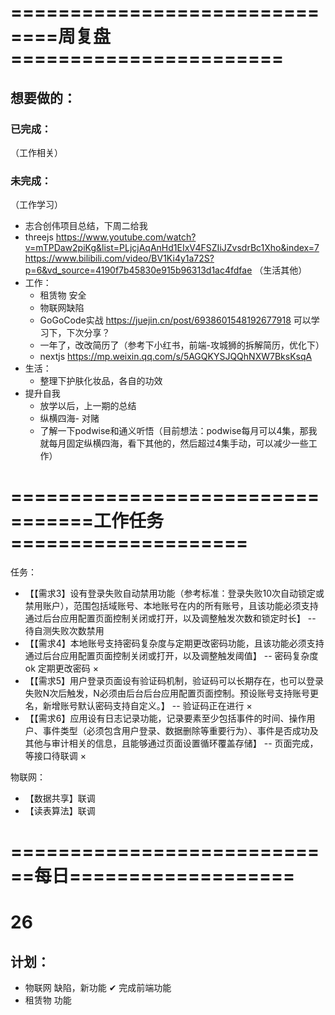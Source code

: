# ==============================周复盘=======================
## 想要做的：
### 已完成：
（工作相关）

### 未完成：
（工作学习）
- 志合创伟项目总结，下周二给我
- threejs
    https://www.youtube.com/watch?v=mTPDaw2piKg&list=PLjcjAqAnHd1EIxV4FSZIiJZvsdrBc1Xho&index=7
    https://www.bilibili.com/video/BV1Ki4y1a72S?p=6&vd_source=4190f7b45830e915b96313d1ac4fdfae
（生活其他）
- 工作：
    - 租赁物 安全
    - 物联网缺陷
    - GoGoCode实战 https://juejin.cn/post/6938601548192677918 可以学习下，下次分享？
    - 一年了，改改简历了（参考下小红书，前端-攻城狮的拆解简历，优化下）
    - nextjs https://mp.weixin.qq.com/s/5AGQKYSJQQhNXW7BksKsqA
- 生活：
    - 整理下护肤化妆品，各自的功效
- 提升自我
    - 放学以后，上一期的总结
    - 纵横四海- 对赌
    - 了解一下podwise和通义听悟（目前想法：podwise每月可以4集，那我就每月固定纵横四海，看下其他的，然后超过4集手动，可以减少一些工作）

# =================================工作任务====================
任务：
- 【【需求3】设有登录失败自动禁用功能（参考标准：登录失败10次自动锁定或禁用账户），范围包括域账号、本地账号在内的所有账号，且该功能必须支持通过后台应用配置页面控制关闭或打开，以及调整触发次数和锁定时长】
    -- 待自测失败次数禁用
- 【【需求4】本地账号支持密码复杂度与定期更改密码功能，且该功能必须支持通过后台应用配置页面控制关闭或打开，以及调整触发阈值】
    -- 密码复杂度 ok  定期更改密码 ×
- 【【需求5】用户登录页面设有验证码机制，验证码可以长期存在，也可以登录失败N次后触发，N必须由后台后台应用配置页面控制。预设账号支持账号更名，新增账号默认密码支持自定义。】
    -- 验证码正在进行 ×
- 【【需求6】应用设有日志记录功能，记录要素至少包括事件的时间、操作用户、事件类型（必须包含用户登录、数据删除等重要行为）、事件是否成功及其他与审计相关的信息，且能够通过页面设置循环覆盖存储】
    -- 页面完成，等接口待联调 ×

物联网：
- 【数据共享】联调
- 【读表算法】联调

# ============================每日===================
# 26
## 计划：
- 物联网 缺陷，新功能  ✔ 完成前端功能
- 租赁物 功能